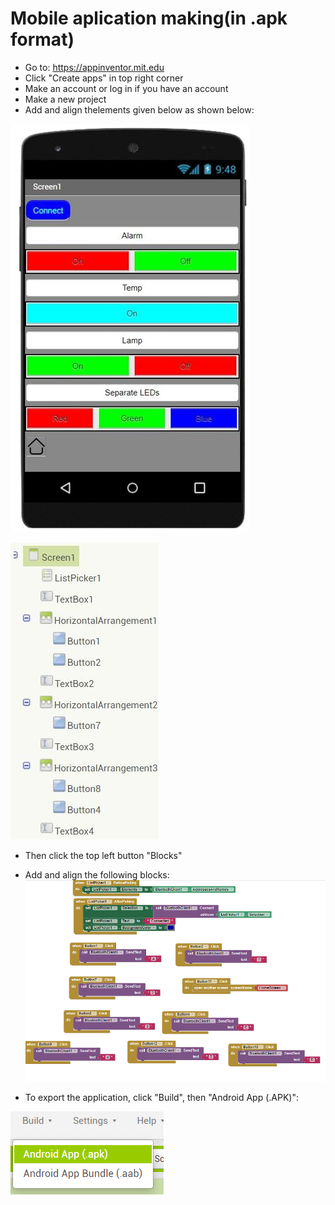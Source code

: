 # Mobile aplication making(in .apk format)

- Go to: https://appinventor.mit.edu
- Click "Create apps" in top right corner
- Make an account or log in if you have an account
- Make a new project 
- Add and align thelements given below as shown below:

![alt text](https://github.com/DochevM/Arduino-Mega-2560/blob/main/Documents/Buttons_alignment.png)

![alt text](https://github.com/DochevM/Arduino-Mega-2560/blob/main/Documents/Elements_alignment.jpg)

- Then click the top left button "Blocks"
- Add and align the following blocks:
![alt text](https://github.com/DochevM/Arduino-Mega-2560/blob/main/Documents/Blocks_alignment.png)

- To export the application, click "Build", then "Android App (.APK)":

![alt text](https://github.com/DochevM/Arduino-Mega-2560/blob/main/Documents/Export_APK.png)
